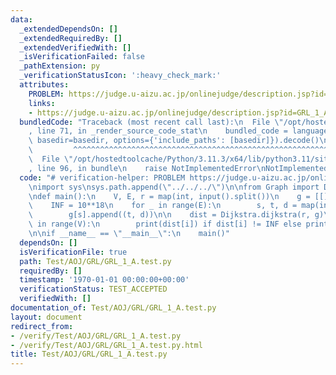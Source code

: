 ```yaml
---
data:
  _extendedDependsOn: []
  _extendedRequiredBy: []
  _extendedVerifiedWith: []
  _isVerificationFailed: false
  _pathExtension: py
  _verificationStatusIcon: ':heavy_check_mark:'
  attributes:
    PROBLEM: https://judge.u-aizu.ac.jp/onlinejudge/description.jsp?id=GRL_1_A
    links:
    - https://judge.u-aizu.ac.jp/onlinejudge/description.jsp?id=GRL_1_A
  bundledCode: "Traceback (most recent call last):\n  File \"/opt/hostedtoolcache/Python/3.11.3/x64/lib/python3.11/site-packages/onlinejudge_verify/documentation/build.py\"\
    , line 71, in _render_source_code_stat\n    bundled_code = language.bundle(stat.path,\
    \ basedir=basedir, options={'include_paths': [basedir]}).decode()\n          \
    \         ^^^^^^^^^^^^^^^^^^^^^^^^^^^^^^^^^^^^^^^^^^^^^^^^^^^^^^^^^^^^^^^^^^^^^^^^^^^^^^^^^\n\
    \  File \"/opt/hostedtoolcache/Python/3.11.3/x64/lib/python3.11/site-packages/onlinejudge_verify/languages/python.py\"\
    , line 96, in bundle\n    raise NotImplementedError\nNotImplementedError\n"
  code: "# verification-helper: PROBLEM https://judge.u-aizu.ac.jp/onlinejudge/description.jsp?id=GRL_1_A\n\
    \nimport sys\nsys.path.append(\"../../../\")\n\nfrom Graph import Dijkstra\n\n\
    \ndef main():\n    V, E, r = map(int, input().split())\n    g = [[] for _ in range(V)]\n\
    \    INF = 10**18\n    for _ in range(E):\n        s, t, d = map(int, input().split())\n\
    \        g[s].append((t, d))\n\n    dist = Dijkstra.dijkstra(r, g)\n    for i\
    \ in range(V):\n        print(dist[i]) if dist[i] != INF else print(\"INF\")\n\
    \n\nif __name__ == \"__main__\":\n    main()"
  dependsOn: []
  isVerificationFile: true
  path: Test/AOJ/GRL/GRL_1_A.test.py
  requiredBy: []
  timestamp: '1970-01-01 00:00:00+00:00'
  verificationStatus: TEST_ACCEPTED
  verifiedWith: []
documentation_of: Test/AOJ/GRL/GRL_1_A.test.py
layout: document
redirect_from:
- /verify/Test/AOJ/GRL/GRL_1_A.test.py
- /verify/Test/AOJ/GRL/GRL_1_A.test.py.html
title: Test/AOJ/GRL/GRL_1_A.test.py
---
```

